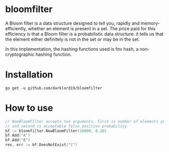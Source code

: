 # bloomfilter

A Bloom filter is a data structure designed to tell you, rapidly and memory-efficiently, whether an element is present in a set. The price paid for this efficiency is that a Bloom filter is a probabilistic data structure: it tells us that the element either definitely is not in the set or may be in the set.

In this implementation, the hashing functions used is fnv hash, a non-cryptographic hashing function.

# Installation
```
go get -u github.com/darklord19/bloomfilter
```

# How to use
```go
// NewBloomFilter accepts two arguments. First is number of elements you want to track
// and second is acceptable false positive probability
bf := bloomfilter.NewBloomFilter(10000, 0.10) 
bf.Add("A")
bf.Add("B")
res, err := bf.DoesNotExist("C")
```
